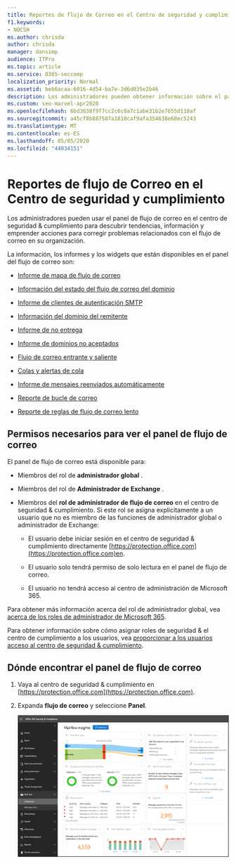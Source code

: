 ```yaml
---
title: Reportes de flujo de Correo en el Centro de seguridad y cumplimiento
f1.keywords:
- NOCSH
ms.author: chrisda
author: chrisda
manager: dansimp
audience: ITPro
ms.topic: article
ms.service: O365-seccomp
localization_priority: Normal
ms.assetid: beb6acaa-6016-4d54-ba7e-3d6d035e2b46
description: Los administradores pueden obtener información sobre el panel del flujo de correo en el centro de seguridad & cumplimiento, incluidos información, informes y widgets.
ms.custom: seo-marvel-apr2020
ms.openlocfilehash: 6bd3638f9f7cc2c6c8a7c1abe31b2e7655d110af
ms.sourcegitcommit: a45cf8b887587a1810caf9afa354638e68ec5243
ms.translationtype: MT
ms.contentlocale: es-ES
ms.lasthandoff: 05/05/2020
ms.locfileid: "44034151"
---
```

# <a name="mail-flow-insights-in-the-security--compliance-center"></a>Reportes de flujo de Correo en el Centro de seguridad y cumplimiento

Los administradores pueden usar el panel de flujo de correo en el centro de seguridad & cumplimiento para descubrir tendencias, información y emprender acciones para corregir problemas relacionados con el flujo de correo en su organización.

La información, los informes y los widgets que están disponibles en el panel del flujo de correo son:

- [Informe de mapa de flujo de correo](mfi-mail-flow-map-report.md)

- [Información del estado del flujo de correo del dominio](mfi-domain-mail-flow-status-insight.md)

- [Informe de clientes de autenticación SMTP](mfi-smtp-auth-clients-report.md)

- [Información del dominio del remitente](mfi-sender-domain-insight.md)

- [Informe de no entrega](mfi-non-delivery-report.md)

- [Informe de dominios no aceptados](mfi-non-accepted-domain-report.md)

- [Flujo de correo entrante y saliente](mfi-outbound-and-inbound-mail-flow.md)

- [Colas y alertas de cola](mfi-queue-alerts-and-queues.md)

- [Informe de mensajes reenviados automáticamente](mfi-auto-forwarded-messages-report.md)

- [Reporte de bucle de correo](mfi-mail-loop-insight.md)

- [Reporte de reglas de flujo de correo lento](mfi-slow-mail-flow-rules-insight.md)

## <a name="permissions-required-to-view-the-mail-flow-dashboard"></a>Permisos necesarios para ver el panel de flujo de correo

El panel de flujo de correo está disponible para:

- Miembros del rol de **administrador global** .

- Miembros del rol de **Administrador de Exchange** .

- Miembros del **rol de administrador de flujo de correo** en el centro de seguridad & cumplimiento. Si este rol se asigna explícitamente a un usuario que no es miembro de las funciones de administrador global o administrador de Exchange:

  - El usuario debe iniciar sesión en el centro de seguridad & cumplimiento directamente [https://protection.office.com](https://protection.office.com)en.

  - El usuario solo tendrá permiso de solo lectura en el panel de flujo de correo.

  - El usuario no tendrá acceso al centro de administración de Microsoft 365.

Para obtener más información acerca del rol de administrador global, vea [acerca de los roles de administrador de Microsoft 365](https://docs.microsoft.com/office365/admin/add-users/about-admin-roles).

Para obtener información sobre cómo asignar roles de seguridad & el centro de cumplimiento a los usuarios, vea [proporcionar a los usuarios acceso al centro de seguridad & cumplimiento](grant-access-to-the-security-and-compliance-center.md).

## <a name="where-to-find-the-mail-flow-dashboard"></a>Dónde encontrar el panel de flujo de correo

1. Vaya al centro de seguridad & cumplimiento en [https://protection.office.com](https://protection.office.com).

2. Expanda **flujo de correo** y seleccione **Panel**.

   ![Panel del flujo de correo en el centro de seguridad & cumplimiento](../../media/mail-flow-dashboard-v2.png)
